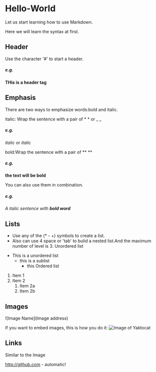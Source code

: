 # Hello-World
Let us start learning how to use Markdown.

Here we will learn the syntax at first.
## Header
Use the character '#' to start a header.

##### e.g.    
#### THis is a header tag
## Emphasis
There are two ways to emphasize words:bold and italic.

italic: Wrap the sentence with a pair of * * or _ _

##### e.g.
*italic* or _italic_

bold:Wrap the sentence with a pair of ** **  

##### e.g. 
**the text will be bold**

You can also use them in combination.
##### e.g.
_A italic sentence with **bold word**_

## Lists
* Use any of the (* - +) symbols to create a list.
* Also can use 4 space or 'tab' to bulid a nested list.And the maximum number of level is 3.
Unordered list
+ This is a unordered list
  - this is a sublist  
    * this 
Ordered list
1. Item 1
2. Item 2
   1. Item 2a
   2. Item 2b
## Images
![Image Name](Image address)

If you want to embed images, this is how you do it:
![Image of Yaktocat](https://octodex.github.com/images/spidertocat.png)
## Links
Similar to the Image

http://github.com - automatic!
